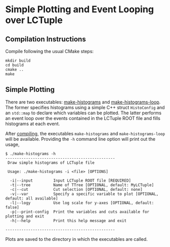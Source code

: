 # Simple Plotting and Event Looping over LCTuple

## Compilation Instructions
Compile following the usual CMake steps:
```
mkdir build
cd build
cmake ..
make
```

## Simple Plotting
There are two executables: [make-histograms](src/make-histograms.cpp) and [make-histograms-loop](src/make-histograms-loop.cpp).
The former specifies histograms using a simple C++ struct `HistoConfig` and an `std::map` to declare which
variables can be plotted. The latter performs an event loop over the events contained
in the LCTuple ROOT file and fills histograms at each event.

After [compiling](#compilation-instructions), the executables `make-histograms` and `make-histograms-loop` will be available.
Providing the `-h` command line option will print out the usage,

```
$ ./make-histograms -h
------------------------------------------------
 Draw simple histograms of LCTuple file

 Usage: ./make-histograms -i <file> [OPTIONS]

  -i|--input         Input LCTuple ROOT file [REQUIRED]
  -t|--tree          Name of TTree [OPTIONAL, default: MyLCTuple]
  -c|--cut           Cut selection [OPTIONAL, default: none]
  -v|--var           Specify a specific variable to plot [OPTIONAL, default: all available]
  -l|--logy          Use log scale for y-axes [OPTIONAL, default: false]
  -p|--print-config  Print the variables and cuts available for plotting and exit
  -h|--help          Print this help message and exit

------------------------------------------------
```

Plots are saved to the directory in which the executables are called.

